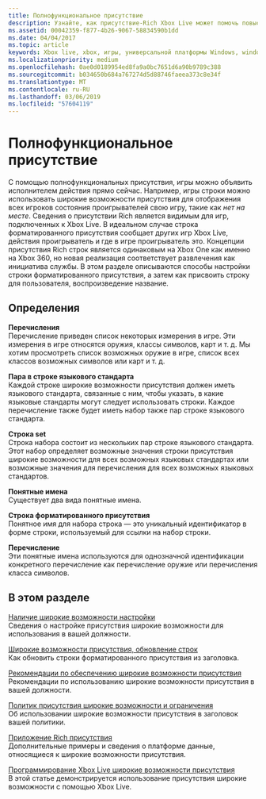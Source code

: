 ```yaml
---
title: Полнофункциональное присутствие
description: Узнайте, как присутствие-Rich Xbox Live может помочь повысить уровень заголовка.
ms.assetid: 00042359-f877-4b26-9067-58834590b1dd
ms.date: 04/04/2017
ms.topic: article
keywords: Xbox live, xbox, игры, универсальной платформы Windows, windows 10 для настольных ПК, xbox, богатыми возможностями присутствия
ms.localizationpriority: medium
ms.openlocfilehash: 0ae0d0189954ed8fa9a0bc7651d6a90b9789c388
ms.sourcegitcommit: b034650b684a767274d5d88746faeea373c8e34f
ms.translationtype: MT
ms.contentlocale: ru-RU
ms.lasthandoff: 03/06/2019
ms.locfileid: "57604119"
---
```

# <a name="rich-presence"></a>Полнофункциональное присутствие

С помощью полнофункциональных присутствия, игры можно объявить исполнителем действия прямо сейчас. Например, игры строки можно использовать широкие возможности присутствия для отображения всех игроков состояния проигрывателей свою игру, такие как *нет на месте*. Сведения о присутствии Rich является видимым для игр, подключенных к Xbox Live. В идеальном случае строка форматированного присутствия сообщает других игр Xbox Live, действия проигрыватель и где в игре проигрыватель это. Концепции присутствия Rich строк является одинаковым на Xbox One как именно на Xbox 360, но новая реализация соответствует развлечения как инициатива службы. В этом разделе описываются способы настройки строки форматированного присутствия, а затем как присвоить строку для пользователя, воспроизведение название.


## <a name="definitions"></a>Определения

**Перечисления**  
Перечисление приведен список некоторых измерения в игре. Эти измерения в игре относятся оружия, классы символов, карт и т. д. Мы хотим просмотреть список возможных оружие в игре, список всех классов возможных символов или карт и т. д.

**Пара в строке языкового стандарта**  
Каждой строке широкие возможности присутствия должен иметь языкового стандарта, связанные с ним, чтобы указать, в какие языковые стандарты могут следует использовать строки. Каждое перечисление также будет иметь набор также пар строке языкового стандарта.

**Строка set**  
Строка набора состоит из нескольких пар строке языкового стандарта. Этот набор определяет возможные значения строки присутствия широкие возможности для всех возможных языковых стандартах или возможные значения для перечисления для всех возможных языковых стандартов.

**Понятные имена**  
Существует два вида понятные имена.

**Строка форматированного присутствия**  
Понятное имя для набора строка — это уникальный идентификатор в форме строки, используемый для ссылки на набор строки.

**Перечисление**  
Эти понятные имена используются для однозначной идентификации конкретного перечисление как перечисление оружие или перечисления класса символов.


## <a name="in-this-section"></a>В этом разделе

[Наличие широкие возможности настройки](rich-presence-strings-configuration.md)  
Сведения о настройке присутствия широкие возможности для использования в вашей должности.

[Широкие возможности присутствия, обновление строк](rich-presence-strings-updating-strings.md)  
Как обновить строки форматированного присутствия из заголовка.

[Рекомендации по обеспечению широкие возможности присутствия](rich-presence-strings-best-practices.md)  
Рекомендации по использованию широкие возможности присутствия в вашей должности.

[Политик присутствия широкие возможности и ограничения](rich-presence-strings-policies-and-limitations.md)  
Об использовании широкие возможности присутствия в заголовок вашей политики.

[Приложение Rich присутствия](rich-presence-strings-appendix.md)  
Дополнительные примеры и сведения о платформе данные, относящиеся к широкие возможности присутствия.

[Программирование Xbox Live широкие возможности присутствия](programming-rich-presence.md)  
В этой статье демонстрируется использование присутствия широкие возможности с помощью Xbox Live.
